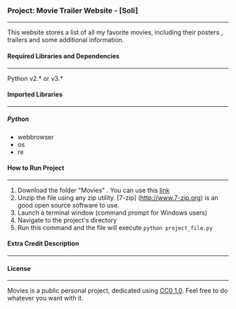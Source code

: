 ### Project: Movie Trailer Website  - [Soli]
------------------------
This website stores a list of all my favorite movies, including their posters , trailers and some additional information.

#### Required Libraries and Dependencies
----
Python v2.* or v3.*

#### Imported Libraries
----
##### Python
* webbrowser
* os
* re

#### How to Run Project
----
1. Download the folder "Movies" . You can use this [link](https://github.com/AhmedSoli/Movies/archive/master.zip)
2. Unzip the file using any zip utility. [7-zip] (http://www.7-zip.org) is an good open source software to use.
3. Launch a terminal window (command prompt for Windows users)
4. Navigate to the project's directory
5. Run this command and the file will execute
    `python project_file.py`


#### Extra Credit Description
----

#### License 
----
Movies is a public personal project, dedicated using [CC0 1.0](https://creativecommons.org/publicdomain/zero/1.0/). Feel free to do whatever you want with it.

